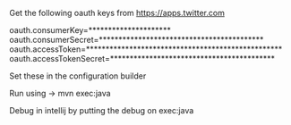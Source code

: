 Get the following oauth keys from https://apps.twitter.com

oauth.consumerKey=*********************
oauth.consumerSecret=******************************************
oauth.accessToken=**************************************************
oauth.accessTokenSecret=******************************************

Set these in the configuration builder

Run using -> mvn exec:java

Debug in intellij by putting the debug on exec:java 